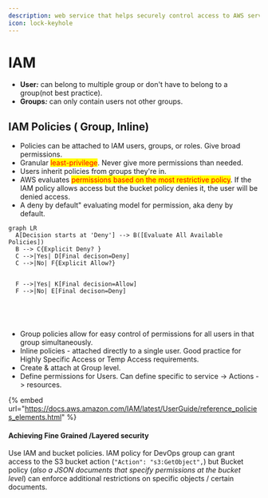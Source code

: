 ```yaml
---
description: web service that helps securely control access to AWS services & resources.
icon: lock-keyhole
---
```


# IAM

* **User**_**:**_ can belong to multiple group or don't have to belong to a group(not best practice).
* **Groups**_**:**_ can only contain users not other groups.

## IAM Policies ( Group, Inline)

* Policies can be attached to IAM users, groups, or roles. Give broad permissions.
* Granular <mark style="color:red;">least-privilege</mark>. Never give more permissions than needed.
* Users inherit policies from groups they're in.
* AWS evaluates <mark style="color:red;">permissions based on the most restrictive policy</mark>. If the  IAM policy allows access but the bucket policy denies it, the user will be denied access.
* A deny by default"  evaluating model for permission, aka deny by default.



```mermaid
graph LR
  A[Decision starts at 'Deny'] --> B([Evaluate All Available Policies])
  B --> C{Explicit Deny? }
  C -->|Yes| D[Final decison=Deny]
  C -->|No| F{Explicit Allow?}
 
 
  F -->|Yes| K[Final decision=Allow]
  F -->|No| E[Final decison=Deny]





```

* Group policies allow for easy control of permissions for all users in that group simultaneously.
* Inline policies - attached directly to a single user.  Good practice for Highly Specific Access or Temp Access requirements.
* Create & attach at Group level.
* Define permissions for Users. Can define specific to service -> Actions -> resources.&#x20;

{% embed url="https://docs.aws.amazon.com/IAM/latest/UserGuide/reference_policies_elements.html" %}

#### Achieving Fine Grained /Layered security &#x20;

Use IAM and bucket policies. IAM policy for DevOps group can grant access to the S3 bucket action (`"Action": "s3:GetObject",`) but Bucket policy (_also a JSON documents that specify permissions at the bucket level_) can enforce additional restrictions on specific objects / certain documents.



